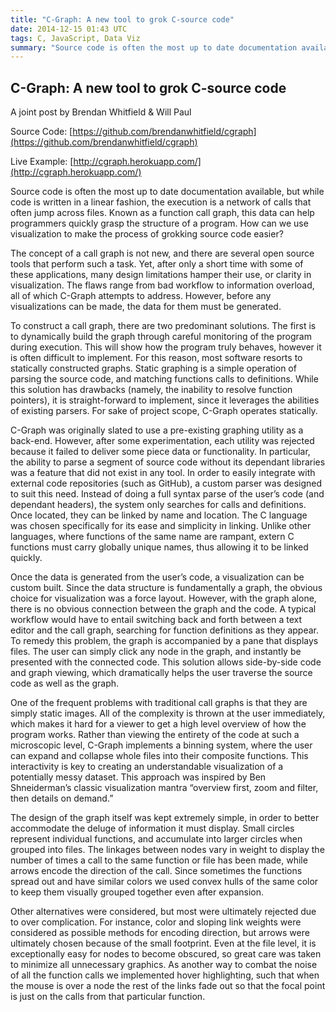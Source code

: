 ```yaml
---
title: "C-Graph: A new tool to grok C-source code"
date: 2014-12-15 01:43 UTC
tags: C, JavaScript, Data Viz
summary: "Source code is often the most up to date documentation available, but while code is written in a linear fashion, the execution is a network of calls that often jump across files. Known as a function call graph, this data can help programmers quickly grasp the structure of a program. How can  we use visualization to make the process of grokking source code easier?  "
---
```


## C-Graph: A new tool to grok C-source code

A joint post by Brendan Whitfield & Will Paul

Source Code: [https://github.com/brendanwhitfield/cgraph](https://github.com/brendanwhitfield/cgraph)

Live Example: [http://cgraph.herokuapp.com/](http://cgraph.herokuapp.com/)

Source code is often the most up to date documentation available, but while code is written in a linear fashion, the execution is a network of calls that often jump across files. Known as a function call graph, this data can help programmers quickly grasp the structure of a program. How can  we use visualization to make the process of grokking source code easier?

The concept of a call graph is not new, and there are several open source tools that perform such a task. Yet, after only a short time with some of these applications, many design limitations hamper their use, or clarity in visualization. The flaws range from bad workflow to information overload, all of which C-Graph attempts to address. However, before any visualizations can be made, the data for them must be generated.

To construct a call graph, there are two predominant solutions. The first is to dynamically build the graph through careful monitoring of the program during execution. This will show how the program truly behaves, however it is often difficult to implement. For this reason, most software resorts to statically constructed graphs. Static graphing is a simple operation of parsing the source code, and matching functions calls to definitions. While this solution has drawbacks (namely, the inability to resolve function pointers), it is straight-forward to implement, since it leverages the abilities of existing parsers. For sake of project scope, C-Graph operates statically.

C-Graph was originally slated to use a pre-existing graphing utility as a back-end. However, after some experimentation, each utility was rejected because it failed to deliver some piece data or functionality. In particular, the ability to parse a segment of source code without its dependant libraries was a feature that did not exist in any tool. In order to easily integrate with external code repositories (such as GitHub), a custom parser was designed to suit this need. Instead of doing a full syntax parse of the user’s code (and dependant headers), the system only searches for calls and definitions. Once located, they can be linked by name and location. The C language was chosen specifically for its ease and simplicity in linking. Unlike other languages, where functions of the same name are rampant, extern C functions must carry globally unique names, thus allowing it to be linked quickly.

Once the data is generated from the user’s code, a visualization can be custom built. Since the data structure is fundamentally a graph, the obvious choice for visualization was a force layout. However, with the graph alone, there is no obvious connection between the graph and the code. A typical workflow would have to entail switching back and forth between a text editor and the call graph, searching for function definitions as they appear. To remedy this problem, the graph is accompanied by a pane that displays files. The user can simply click any node in the graph, and instantly be presented with the connected code. This solution allows side-by-side code and graph viewing, which dramatically helps the user traverse the source code as well as the graph.

One of the frequent problems with traditional call graphs is that they are simply static images. All of the complexity is thrown at the user immediately, which makes it hard for a viewer to get a high level overview of how the program works. Rather than viewing the entirety of the code at such a microscopic level, C-Graph implements a binning system, where the user can expand and collapse whole files into their composite functions. This interactivity is key to creating an understandable visualization of a potentially messy dataset. This approach was inspired by Ben Shneiderman’s classic visualization mantra “overview first, zoom and filter, then details on demand.”

The design of the graph itself was kept extremely simple, in order to better accommodate the deluge of information it must display. Small circles represent individual functions, and accumulate into larger circles when grouped into files. The linkages between nodes vary in weight to display the number of times a call to the same function or file has been made, while arrows encode the direction of the call. Since sometimes the functions spread out and have similar colors we used convex hulls of the same color to keep them visually grouped together even after expansion.

Other alternatives were considered, but most were ultimately rejected due to over complication. For instance, color and sloping link weights were considered as possible methods for encoding direction, but arrows were ultimately chosen because of the small footprint. Even at the file level, it is exceptionally easy for nodes to become obscured, so great care was taken to minimize all unnecessary graphics. As another way to combat the noise of all the function calls we implemented hover highlighting, such that when the mouse is over a node the rest of the links fade out so that the focal point is just on the calls from that particular function.
